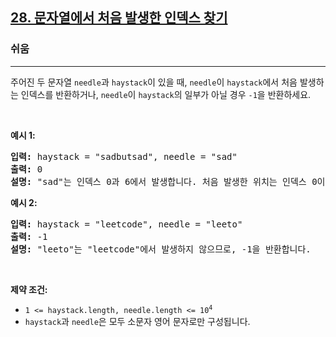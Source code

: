 <h2><a href="https://leetcode.com/problems/find-the-index-of-the-first-occurrence-in-a-string">28. 문자열에서 처음 발생한 인덱스 찾기</a></h2><h3>쉬움</h3><hr><p>주어진 두 문자열 <code>needle</code>과 <code>haystack</code>이 있을 때, <code>needle</code>이 <code>haystack</code>에서 처음 발생하는 인덱스를 반환하거나, <code>needle</code>이 <code>haystack</code>의 일부가 아닐 경우 <code>-1</code>을 반환하세요.</p>

<p>&nbsp;</p>
<p><strong class="example">예시 1:</strong></p>

<pre>
<strong>입력:</strong> haystack = "sadbutsad", needle = "sad"
<strong>출력:</strong> 0
<strong>설명:</strong> "sad"는 인덱스 0과 6에서 발생합니다. 처음 발생한 위치는 인덱스 0이므로, 0을 반환합니다.
</pre>

<p><strong class="example">예시 2:</strong></p>

<pre>
<strong>입력:</strong> haystack = "leetcode", needle = "leeto"
<strong>출력:</strong> -1
<strong>설명:</strong> "leeto"는 "leetcode"에서 발생하지 않으므로, -1을 반환합니다.
</pre>

<p>&nbsp;</p>
<p><strong>제약 조건:</strong></p>

<ul>
	<li><code>1 &lt;= haystack.length, needle.length &lt;= 10<sup>4</sup></code></li>
	<li><code>haystack</code>과 <code>needle</code>은 모두 소문자 영어 문자로만 구성됩니다.</li>
</ul>